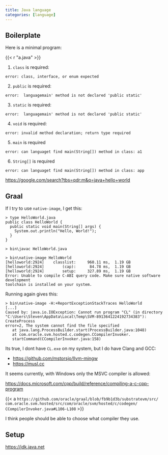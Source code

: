 ```yaml
---
title: Java language
categories: [language]
---
```


## Boilerplate

Here is a minimal program:

{{< r "a.java" >}}

1. `class` is required:

~~~
error: class, interface, or enum expected
~~~

2. `public` is required:

~~~
error:  languagemain' method is not declared 'public static'
~~~

3. `static` is required:

~~~
error:  languagemain' method is not declared 'public static'
~~~

4. `void` is required:

~~~
error: invalid method declaration; return type required
~~~

5. `main` is required

~~~
error: can languaget find main(String[]) method in class: a1
~~~

6. `String[]` is required

~~~
error: can languaget find main(String[]) method in class: app
~~~

<https://google.com/search?tbs=qdr:m&q=java+hello+world>

## Graal

If I try to use `native-image`, I get this:

~~~
> type HelloWorld.java
public class HelloWorld {
  public static void main(String[] args) {
    System.out.println("Hello, World!");
  }
}

> bin\javac HelloWorld.java

> bin\native-image HelloWorld
[helloworld:2924]    classlist:     960.11 ms,  1.19 GB
[helloworld:2924]        (cap):      84.78 ms,  1.19 GB
[helloworld:2924]        setup:     327.89 ms,  1.19 GB
Error: Unable to compile C-ABI query code. Make sure native software development
toolchain is installed on your system.
~~~

Running again gives this:

~~~
> bin\native-image -H:+ReportExceptionStackTraces HelloWorld
[...]
Caused by: java.io.IOException: Cannot run program "CL" (in directory
"C:\Users\Steven\AppData\Local\Temp\SVM-8913641224192734383"): CreateProcess
error=2, The system cannot find the file specified
   at java.lang.ProcessBuilder.start(ProcessBuilder.java:1048)
   at com.oracle.svm.hosted.c.codegen.CCompilerInvoker.
   startCommand(CCompilerInvoker.java:158)
~~~

Its true, I dont have `CL.exe` on my system, but I do have Clang and GCC:

- <https://github.com/mstorsjo/llvm-mingw>
- <https://musl.cc>

It seems currently, with Windows only the MSVC compiler is allowed:

<https://docs.microsoft.com/cpp/build/reference/compiling-a-c-cpp-program>

{{< a `https://github.com/oracle/graal/blob/fb9b1d3b/substratevm/src/
com.oracle.svm.hosted/src/com/oracle/svm/hosted/c/codegen/
CCompilerInvoker.java#L106-L108` >}}

I think people should be able to choose what compiler they use.

## Setup

<https://jdk.java.net>
